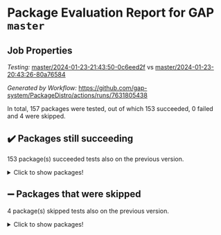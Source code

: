 # Package Evaluation Report for GAP `master`

## Job Properties

*Testing:* [master/2024-01-23-21:43:50-0c6eed2f](https://github.com/gap-system/PackageDistro/blob/data/reports/master/2024-01-23-21:43:50-0c6eed2f) vs [master/2024-01-23-20:43:26-80a76584](https://github.com/gap-system/PackageDistro/blob/data/reports/master/2024-01-23-20:43:26-80a76584)

*Generated by Workflow:* https://github.com/gap-system/PackageDistro/actions/runs/7631805438

In total, 157 packages were tested, out of which 153 succeeded, 0 failed and 4 were skipped.

## :heavy_check_mark: Packages still succeeding

153 package(s) succeeded tests also on the previous version.
<details><summary>Click to show packages!</summary>

- 4ti2interface 2023.02-04 [(success)](https://github.com/gap-system/PackageDistro/actions/runs/7631805438/job/20791330152)
- ace 5.6.2 [(success)](https://github.com/gap-system/PackageDistro/actions/runs/7631805438/job/20791330412)
- aclib 1.3.2 [(success)](https://github.com/gap-system/PackageDistro/actions/runs/7631805438/job/20791330644)
- agt 0.3.1 [(success)](https://github.com/gap-system/PackageDistro/actions/runs/7631805438/job/20791330883)
- alnuth 3.2.1 [(success)](https://github.com/gap-system/PackageDistro/actions/runs/7631805438/job/20791331128)
- anupq 3.3.0 [(success)](https://github.com/gap-system/PackageDistro/actions/runs/7631805438/job/20791331380)
- atlasrep 2.1.8 [(success)](https://github.com/gap-system/PackageDistro/actions/runs/7631805438/job/20791331604)
- autodoc 2023.06.19 [(success)](https://github.com/gap-system/PackageDistro/actions/runs/7631805438/job/20791335969)
- automata 1.15 [(success)](https://github.com/gap-system/PackageDistro/actions/runs/7631805438/job/20791336277)
- automgrp 1.3.2 [(success)](https://github.com/gap-system/PackageDistro/actions/runs/7631805438/job/20791336626)
- autpgrp 1.11 [(success)](https://github.com/gap-system/PackageDistro/actions/runs/7631805438/job/20791336914)
- cap 2024.01-05 [(success)](https://github.com/gap-system/PackageDistro/actions/runs/7631805438/job/20791337181)
- caratinterface 2.3.6 [(success)](https://github.com/gap-system/PackageDistro/actions/runs/7631805438/job/20791337446)
- cddinterface 2022.11.01 [(success)](https://github.com/gap-system/PackageDistro/actions/runs/7631805438/job/20791337694)
- circle 1.6.6 [(success)](https://github.com/gap-system/PackageDistro/actions/runs/7631805438/job/20791337932)
- classicpres 1.22 [(success)](https://github.com/gap-system/PackageDistro/actions/runs/7631805438/job/20791338164)
- cohomolo 1.6.11 [(success)](https://github.com/gap-system/PackageDistro/actions/runs/7631805438/job/20791338403)
- congruence 1.2.5 [(success)](https://github.com/gap-system/PackageDistro/actions/runs/7631805438/job/20791338648)
- corelg 1.56 [(success)](https://github.com/gap-system/PackageDistro/actions/runs/7631805438/job/20791338939)
- crime 1.6 [(success)](https://github.com/gap-system/PackageDistro/actions/runs/7631805438/job/20791339199)
- crisp 1.4.6 [(success)](https://github.com/gap-system/PackageDistro/actions/runs/7631805438/job/20791339411)
- crypting 0.10.4 [(success)](https://github.com/gap-system/PackageDistro/actions/runs/7631805438/job/20791339645)
- cryst 4.1.27 [(success)](https://github.com/gap-system/PackageDistro/actions/runs/7631805438/job/20791339888)
- crystcat 1.1.10 [(success)](https://github.com/gap-system/PackageDistro/actions/runs/7631805438/job/20791340126)
- ctbllib 1.3.7 [(success)](https://github.com/gap-system/PackageDistro/actions/runs/7631805438/job/20791340398)
- cubefree 1.19 [(success)](https://github.com/gap-system/PackageDistro/actions/runs/7631805438/job/20791340625)
- curlinterface 2.3.2 [(success)](https://github.com/gap-system/PackageDistro/actions/runs/7631805438/job/20791340859)
- cvec 2.8.1 [(success)](https://github.com/gap-system/PackageDistro/actions/runs/7631805438/job/20791341108)
- datastructures 0.3.0 [(success)](https://github.com/gap-system/PackageDistro/actions/runs/7631805438/job/20791341344)
- deepthought 1.0.6 [(success)](https://github.com/gap-system/PackageDistro/actions/runs/7631805438/job/20791341784)
- design 1.8 [(success)](https://github.com/gap-system/PackageDistro/actions/runs/7631805438/job/20791342239)
- difsets 2.3.1 [(success)](https://github.com/gap-system/PackageDistro/actions/runs/7631805438/job/20791342446)
- digraphs 1.6.3 [(success)](https://github.com/gap-system/PackageDistro/actions/runs/7631805438/job/20791342702)
- edim 1.3.7 [(success)](https://github.com/gap-system/PackageDistro/actions/runs/7631805438/job/20791342900)
- example 4.3.4 [(success)](https://github.com/gap-system/PackageDistro/actions/runs/7631805438/job/20791343117)
- examplesforhomalg 2023.10-01 [(success)](https://github.com/gap-system/PackageDistro/actions/runs/7631805438/job/20791343359)
- factint 1.6.3 [(success)](https://github.com/gap-system/PackageDistro/actions/runs/7631805438/job/20791343615)
- ferret 1.0.10 [(success)](https://github.com/gap-system/PackageDistro/actions/runs/7631805438/job/20791343857)
- fga 1.5.0 [(success)](https://github.com/gap-system/PackageDistro/actions/runs/7631805438/job/20791344083)
- fining 1.5.6 [(success)](https://github.com/gap-system/PackageDistro/actions/runs/7631805438/job/20791344382)
- float 1.0.4 [(success)](https://github.com/gap-system/PackageDistro/actions/runs/7631805438/job/20791344753)
- format 1.4.3 [(success)](https://github.com/gap-system/PackageDistro/actions/runs/7631805438/job/20791344985)
- forms 1.2.9 [(success)](https://github.com/gap-system/PackageDistro/actions/runs/7631805438/job/20791345201)
- fplsa 1.2.6 [(success)](https://github.com/gap-system/PackageDistro/actions/runs/7631805438/job/20791345433)
- fr 2.4.13 [(success)](https://github.com/gap-system/PackageDistro/actions/runs/7631805438/job/20791345712)
- francy 2.0.3 [(success)](https://github.com/gap-system/PackageDistro/actions/runs/7631805438/job/20791345976)
- fwtree 1.3 [(success)](https://github.com/gap-system/PackageDistro/actions/runs/7631805438/job/20791346216)
- gapdoc 1.6.6 [(success)](https://github.com/gap-system/PackageDistro/actions/runs/7631805438/job/20791346469)
- gauss 2023.02-04 [(success)](https://github.com/gap-system/PackageDistro/actions/runs/7631805438/job/20791346761)
- gaussforhomalg 2023.11-01 [(success)](https://github.com/gap-system/PackageDistro/actions/runs/7631805438/job/20791346989)
- gbnp 1.0.5 [(success)](https://github.com/gap-system/PackageDistro/actions/runs/7631805438/job/20791347211)
- generalizedmorphismsforcap 2024.01-01 [(success)](https://github.com/gap-system/PackageDistro/actions/runs/7631805438/job/20791347463)
- genss 1.6.8 [(success)](https://github.com/gap-system/PackageDistro/actions/runs/7631805438/job/20791347725)
- gradedmodules 2024.01-01 [(success)](https://github.com/gap-system/PackageDistro/actions/runs/7631805438/job/20791348024)
- gradedringforhomalg 2023.08-01 [(success)](https://github.com/gap-system/PackageDistro/actions/runs/7631805438/job/20791348260)
- grape 4.9.0 [(success)](https://github.com/gap-system/PackageDistro/actions/runs/7631805438/job/20791348476)
- groupoids 1.74 [(success)](https://github.com/gap-system/PackageDistro/actions/runs/7631805438/job/20791348681)
- grpconst 2.6.5 [(success)](https://github.com/gap-system/PackageDistro/actions/runs/7631805438/job/20791348915)
- guarana 0.96.3 [(success)](https://github.com/gap-system/PackageDistro/actions/runs/7631805438/job/20791349167)
- guava 3.18 [(success)](https://github.com/gap-system/PackageDistro/actions/runs/7631805438/job/20791349378)
- hap 1.61 [(success)](https://github.com/gap-system/PackageDistro/actions/runs/7631805438/job/20791349601)
- hapcryst 0.1.15 [(success)](https://github.com/gap-system/PackageDistro/actions/runs/7631805438/job/20791349840)
- hecke 1.5.3 [(success)](https://github.com/gap-system/PackageDistro/actions/runs/7631805438/job/20791350058)
- help 3.5 [(success)](https://github.com/gap-system/PackageDistro/actions/runs/7631805438/job/20791350290)
- homalg 2024.01-01 [(success)](https://github.com/gap-system/PackageDistro/actions/runs/7631805438/job/20791350561)
- homalgtocas 2023.11-01 [(success)](https://github.com/gap-system/PackageDistro/actions/runs/7631805438/job/20791350793)
- idrel 2.46 [(success)](https://github.com/gap-system/PackageDistro/actions/runs/7631805438/job/20791351043)
- images 1.3.2 [(success)](https://github.com/gap-system/PackageDistro/actions/runs/7631805438/job/20791351336)
- intpic 0.3.0 [(success)](https://github.com/gap-system/PackageDistro/actions/runs/7631805438/job/20791351598)
- io 4.8.2 [(success)](https://github.com/gap-system/PackageDistro/actions/runs/7631805438/job/20791351872)
- io_forhomalg 2023.02-04 [(success)](https://github.com/gap-system/PackageDistro/actions/runs/7631805438/job/20791352128)
- irredsol 1.4.4 [(success)](https://github.com/gap-system/PackageDistro/actions/runs/7631805438/job/20791352368)
- json 2.2.0 [(success)](https://github.com/gap-system/PackageDistro/actions/runs/7631805438/job/20791352681)
- jupyterkernel 1.5.0 [(success)](https://github.com/gap-system/PackageDistro/actions/runs/7631805438/job/20791352971)
- jupyterviz 1.5.6 [(success)](https://github.com/gap-system/PackageDistro/actions/runs/7631805438/job/20791353206)
- kan 1.37 [(success)](https://github.com/gap-system/PackageDistro/actions/runs/7631805438/job/20791353458)
- kbmag 1.5.11 [(success)](https://github.com/gap-system/PackageDistro/actions/runs/7631805438/job/20791353709)
- laguna 3.9.6 [(success)](https://github.com/gap-system/PackageDistro/actions/runs/7631805438/job/20791353983)
- liealgdb 2.2.1 [(success)](https://github.com/gap-system/PackageDistro/actions/runs/7631805438/job/20791354206)
- liepring 2.8 [(success)](https://github.com/gap-system/PackageDistro/actions/runs/7631805438/job/20791354485)
- liering 2.4.2 [(success)](https://github.com/gap-system/PackageDistro/actions/runs/7631805438/job/20791354751)
- linearalgebraforcap 2024.01-04 [(success)](https://github.com/gap-system/PackageDistro/actions/runs/7631805438/job/20791355035)
- localizeringforhomalg 2023.10-01 [(success)](https://github.com/gap-system/PackageDistro/actions/runs/7631805438/job/20791355304)
- loops 3.4.3 [(success)](https://github.com/gap-system/PackageDistro/actions/runs/7631805438/job/20791355539)
- lpres 1.0.3 [(success)](https://github.com/gap-system/PackageDistro/actions/runs/7631805438/job/20791355808)
- majoranaalgebras 1.5.1 [(success)](https://github.com/gap-system/PackageDistro/actions/runs/7631805438/job/20791356163)
- mapclass 1.4.6 [(success)](https://github.com/gap-system/PackageDistro/actions/runs/7631805438/job/20791356450)
- matgrp 0.70 [(success)](https://github.com/gap-system/PackageDistro/actions/runs/7631805438/job/20791356695)
- matricesforhomalg 2023.11-02 [(success)](https://github.com/gap-system/PackageDistro/actions/runs/7631805438/job/20791356916)
- modisom 2.5.4 [(success)](https://github.com/gap-system/PackageDistro/actions/runs/7631805438/job/20791357173)
- modulepresentationsforcap 2024.01-03 [(success)](https://github.com/gap-system/PackageDistro/actions/runs/7631805438/job/20791357441)
- modules 2024.01-01 [(success)](https://github.com/gap-system/PackageDistro/actions/runs/7631805438/job/20791357714)
- monoidalcategories 2024.01-06 [(success)](https://github.com/gap-system/PackageDistro/actions/runs/7631805438/job/20791357952)
- nconvex 2022.09-01 [(success)](https://github.com/gap-system/PackageDistro/actions/runs/7631805438/job/20791358214)
- nilmat 1.4.2 [(success)](https://github.com/gap-system/PackageDistro/actions/runs/7631805438/job/20791358485)
- nock 1.5 [(success)](https://github.com/gap-system/PackageDistro/actions/runs/7631805438/job/20791358756)
- normalizinterface 1.3.6 [(success)](https://github.com/gap-system/PackageDistro/actions/runs/7631805438/job/20791359013)
- nq 2.5.11 [(success)](https://github.com/gap-system/PackageDistro/actions/runs/7631805438/job/20791359224)
- numericalsgps 1.3.1 [(success)](https://github.com/gap-system/PackageDistro/actions/runs/7631805438/job/20791359531)
- openmath 11.5.3 [(success)](https://github.com/gap-system/PackageDistro/actions/runs/7631805438/job/20791359750)
- orb 4.9.0 [(success)](https://github.com/gap-system/PackageDistro/actions/runs/7631805438/job/20791360024)
- packagemanager 1.4.3 [(success)](https://github.com/gap-system/PackageDistro/actions/runs/7631805438/job/20791360315)
- patternclass 2.4.3 [(success)](https://github.com/gap-system/PackageDistro/actions/runs/7631805438/job/20791360600)
- permut 2.0.5 [(success)](https://github.com/gap-system/PackageDistro/actions/runs/7631805438/job/20791360836)
- polenta 1.3.10 [(success)](https://github.com/gap-system/PackageDistro/actions/runs/7631805438/job/20791361072)
- polymaking 0.8.7 [(success)](https://github.com/gap-system/PackageDistro/actions/runs/7631805438/job/20791361316)
- primgrp 3.4.4 [(success)](https://github.com/gap-system/PackageDistro/actions/runs/7631805438/job/20791361542)
- profiling 2.5.4 [(success)](https://github.com/gap-system/PackageDistro/actions/runs/7631805438/job/20791361753)
- qdistrnd 0.9.2 [(success)](https://github.com/gap-system/PackageDistro/actions/runs/7631805438/job/20791362019)
- qpa 1.35 [(success)](https://github.com/gap-system/PackageDistro/actions/runs/7631805438/job/20791362261)
- quagroup 1.8.4 [(success)](https://github.com/gap-system/PackageDistro/actions/runs/7631805438/job/20791362517)
- radiroot 2.9 [(success)](https://github.com/gap-system/PackageDistro/actions/runs/7631805438/job/20791362813)
- rcwa 4.7.1 [(success)](https://github.com/gap-system/PackageDistro/actions/runs/7631805438/job/20791363057)
- rds 1.8 [(success)](https://github.com/gap-system/PackageDistro/actions/runs/7631805438/job/20791363311)
- recog 1.4.2 [(success)](https://github.com/gap-system/PackageDistro/actions/runs/7631805438/job/20791363565)
- repndecomp 1.3.0 [(success)](https://github.com/gap-system/PackageDistro/actions/runs/7631805438/job/20791363815)
- repsn 3.1.2 [(success)](https://github.com/gap-system/PackageDistro/actions/runs/7631805438/job/20791364115)
- resclasses 4.7.3 [(success)](https://github.com/gap-system/PackageDistro/actions/runs/7631805438/job/20791364348)
- ringsforhomalg 2023.11-02 [(success)](https://github.com/gap-system/PackageDistro/actions/runs/7631805438/job/20791364603)
- sco 2023.08-01 [(success)](https://github.com/gap-system/PackageDistro/actions/runs/7631805438/job/20791364847)
- scscp 2.4.1 [(success)](https://github.com/gap-system/PackageDistro/actions/runs/7631805438/job/20791365101)
- semigroups 5.3.2 [(success)](https://github.com/gap-system/PackageDistro/actions/runs/7631805438/job/20791365336)
- sglppow 2.3 [(success)](https://github.com/gap-system/PackageDistro/actions/runs/7631805438/job/20791365611)
- sgpviz 0.999.5 [(success)](https://github.com/gap-system/PackageDistro/actions/runs/7631805438/job/20791366164)
- simpcomp 2.1.14 [(success)](https://github.com/gap-system/PackageDistro/actions/runs/7631805438/job/20791366743)
- singular 2023.02.09 [(success)](https://github.com/gap-system/PackageDistro/actions/runs/7631805438/job/20791367008)
- sl2reps 1.1 [(success)](https://github.com/gap-system/PackageDistro/actions/runs/7631805438/job/20791367264)
- sla 1.5.3 [(success)](https://github.com/gap-system/PackageDistro/actions/runs/7631805438/job/20791367544)
- smallgrp 1.5.3 [(success)](https://github.com/gap-system/PackageDistro/actions/runs/7631805438/job/20791367806)
- smallsemi 0.6.13 [(success)](https://github.com/gap-system/PackageDistro/actions/runs/7631805438/job/20791368056)
- sonata 2.9.6 [(success)](https://github.com/gap-system/PackageDistro/actions/runs/7631805438/job/20791368365)
- sophus 1.27 [(success)](https://github.com/gap-system/PackageDistro/actions/runs/7631805438/job/20791368646)
- sotgrps 1.2 [(success)](https://github.com/gap-system/PackageDistro/actions/runs/7631805438/job/20791368937)
- spinsym 1.5.2 [(success)](https://github.com/gap-system/PackageDistro/actions/runs/7631805438/job/20791369205)
- standardff 1.0 [(success)](https://github.com/gap-system/PackageDistro/actions/runs/7631805438/job/20791369488)
- symbcompcc 1.3.2 [(success)](https://github.com/gap-system/PackageDistro/actions/runs/7631805438/job/20791369778)
- thelma 1.3 [(success)](https://github.com/gap-system/PackageDistro/actions/runs/7631805438/job/20791370087)
- tomlib 1.2.11 [(success)](https://github.com/gap-system/PackageDistro/actions/runs/7631805438/job/20791370365)
- toolsforhomalg 2023.11-01 [(success)](https://github.com/gap-system/PackageDistro/actions/runs/7631805438/job/20791370625)
- toric 1.9.5 [(success)](https://github.com/gap-system/PackageDistro/actions/runs/7631805438/job/20791370924)
- toricvarieties 2022.07.13 [(success)](https://github.com/gap-system/PackageDistro/actions/runs/7631805438/job/20791371205)
- transgrp 3.6.5 [(success)](https://github.com/gap-system/PackageDistro/actions/runs/7631805438/job/20791371500)
- ugaly 4.1.3 [(success)](https://github.com/gap-system/PackageDistro/actions/runs/7631805438/job/20791371780)
- unipot 1.5 [(success)](https://github.com/gap-system/PackageDistro/actions/runs/7631805438/job/20791372071)
- unitlib 4.2.0 [(success)](https://github.com/gap-system/PackageDistro/actions/runs/7631805438/job/20791372311)
- utils 0.85 [(success)](https://github.com/gap-system/PackageDistro/actions/runs/7631805438/job/20791372566)
- uuid 0.7 [(success)](https://github.com/gap-system/PackageDistro/actions/runs/7631805438/job/20791372850)
- walrus 0.9991 [(success)](https://github.com/gap-system/PackageDistro/actions/runs/7631805438/job/20791373149)
- wedderga 4.10.4 [(success)](https://github.com/gap-system/PackageDistro/actions/runs/7631805438/job/20791373426)
- xmod 2.92 [(success)](https://github.com/gap-system/PackageDistro/actions/runs/7631805438/job/20791373710)
- xmodalg 1.23 [(success)](https://github.com/gap-system/PackageDistro/actions/runs/7631805438/job/20791373976)
- yangbaxter 0.10.3 [(success)](https://github.com/gap-system/PackageDistro/actions/runs/7631805438/job/20791374286)
- zeromqinterface 0.14 [(success)](https://github.com/gap-system/PackageDistro/actions/runs/7631805438/job/20791374552)
</details>

## :heavy_minus_sign: Packages that were skipped

4 package(s) skipped tests also on the previous version.
<details><summary>Click to show packages!</summary>

- browse 1.8.21 [(skipped)](https://github.com/gap-system/PackageDistro/actions/runs/7631805438/job/20790611247)
- itc 1.5.1 [(skipped)](https://github.com/gap-system/PackageDistro/actions/runs/7631805438/job/20790611247)
- polycyclic 2.16 [(skipped)](https://github.com/gap-system/PackageDistro/actions/runs/7631805438/job/20790611247)
- xgap 4.31 [(skipped)](https://github.com/gap-system/PackageDistro/actions/runs/7631805438/job/20790611247)
</details>

